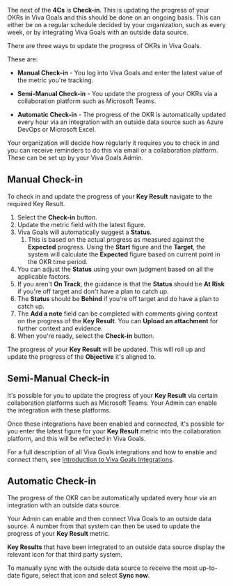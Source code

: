 The next of the **4Cs** is **Check-in**. This is updating the progress of your OKRs in Viva Goals and this should be done on an ongoing basis. This can either be on a regular schedule decided by your organization, such as every week, or by integrating Viva Goals with an outside data source.

There are three ways to update the progress of OKRs in Viva Goals.

These are:

- **Manual Check-in** - You log into Viva Goals and enter the latest value of the metric you're tracking.

- **Semi-Manual Check-in** - You update the progress of your OKRs via a collaboration platform such as Microsoft Teams.

- **Automatic Check-in** - The progress of the OKR is automatically updated every hour via an integration with an outside data source such as Azure DevOps or Microsoft Excel.

Your organization will decide how regularly it requires you to check in and you can receive reminders to do this via email or a collaboration platform. These can be set up by your Viva Goals Admin.

## Manual Check-in

To check in and update the progress of your **Key Result** navigate to the required Key Result.

1. Select the **Check-in** button.
1. Update the metric field with the latest figure.
1. Viva Goals will automatically suggest a **Status**.
    1. This is based on the actual progress as measured against the **Expected** progress. Using the **Start** figure and the **Target**, the system will calculate the **Expected** figure based on current point in the OKR time period.
1. You can adjust the **Status** using your own judgment based on all the applicable factors.
1. If you aren't **On Track**, the guidance is that the **Status** should be **At Risk** if you're off target and don't have a plan to catch up.
1. The **Status** should be **Behind** if you're off target and do have a plan to catch up.
1. The **Add a note** field can be completed with comments giving context on the progress of the **Key Result**. You can **Upload an attachment** for further context and evidence.
1. When you're ready, select the **Check-in** button.

The progress of your **Key Result** will be updated. This will roll up and update the progress of the **Objective** it's aligned to.

## Semi-Manual Check-in

It's possible for you to update the progress of your **Key Result** via certain collaboration platforms such as Microsoft Teams. Your Admin can enable the integration with these platforms.

Once these integrations have been enabled and connected, it's possible for you enter the latest figure for your **Key Result** metric into the collaboration platform, and this will be reflected in Viva Goals.

For a full description of all Viva Goals integrations and how to enable and connect them, see [Introduction to Viva Goals Integrations](/viva/goals/integrations-overview).

## Automatic Check-in

The progress of the OKR can be automatically updated every hour via an integration with an outside data source.

Your Admin can enable and then connect Viva Goals to an outside data source. A number from that system can then be used to update the progress of your **Key Result** metric.

**Key Results** that have been integrated to an outside data source display the relevant icon for that third party system.

To manually sync with the outside data source to receive the most up-to-date figure, select that icon and select **Sync now**.